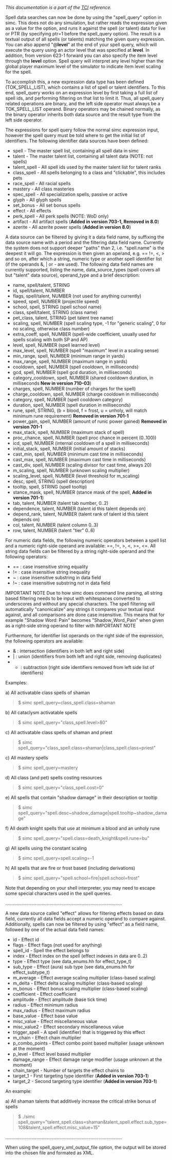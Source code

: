 _This documentation is a part of the [TCI](TextualConfigurationInterface) reference._

Spell data searches can now be done by using the "spell\_query" option in
simc. This does not do any simulation, but rather reads the expression given as
a value for the option, and runs it against the spell (or talent) data for live or PTR (by specifying ptr=1 before the spell\_query option). The result is a textual output of all spells (or talents) matching the given query expression. You can also append "@**level**" at the end of your spell query, which will execute the query using an actor level that was specified at **level**. In addition, from version 623-1 forward you can also specify the item level through the **level** option. Spell query will interpret any level higher than the global player maximum level of the simulator to indicate item level scaling for the spell.

To accomplish this, a new expression data type has been defined
(TOK\_SPELL\_LIST), which contains a list of spell or talent identifiers. To this
end, spell\_query works on an expression level by first taking a full list of
spell ids, and performing filtering on that list to limit it. Thus, all
spell\_query related operations are binary, and the left side operator must
always be a TOK\_SPELL\_LIST operand. Binary operators may be chained normally,
as the binary operator inherits both data source and the result type from the
left side operator.

The expressions for spell query follow the normal simc expression input,
however the spell query must be told where to get the initial list of
identifiers. The following identifier data sources have been defined:
  * spell - The master spell list, containing all spell data in simc
  * talent - The master talent list, containing all talent data (NOTE: not spells)
  * talent\_spell - All spell ids used by the master talent list for talent ranks
  * class\_spell - All spells belonging to a class and "clickable", this includes pets
  * race\_spell - All racial spells
  * mastery - All class masteries
  * spec\_spell - All specialization spells, passive or active
  * glyph - All glyph spells
  * set\_bonus - All set bonus spells
  * effect - All effects
  * perk\_spell - All perk spells (NOTE: WoD only)
  * artifact - All artifact spells (**Added in version 703-1, Removed in 8.0**)
  * azerite - All azerite power spells (**Added in version 8.0**)

A data source can be filtered by giving it a data field name, by suffixing the
data source name with a period and the filtering data field name. Currently the
system does not support deeper "paths" than 2, i.e. "spell.name" is the deepest
it will go. The expression is then given an operand, e.g. == !=, <, > and so
on, after which a string, numeric type or another spell identifier list (if the
operands &, | or - are used). The following data field names are currently
supported, listing the name, data\_source\_types (spell covers all but "talent"
data source), operand\_type and a brief description:
  * name, spell/talent, STRING
  * id, spell/talent, NUMBER
  * flags, spell/talent, NUMBER (not used for anything currently)
  * speed, spell, NUMBER (projectile speed)
  * school, spell, STRING (spell school name)
  * class, spell/talent, STRING (class name)
  * pet\_class, talent, STRING (pet talent tree name)
  * scaling, spell, NUMBER (spell scaling type, -1 for "generic scaling", 0 for no scaling, otherwise class number)
  * extra\_coeff, spell, NUMBER (spell-wide coefficient, usually used for spells scaling with both SP and AP)
  * level, spell, NUMBER (spell learned level)
  * max\_level, spell, NUMBER (spell "maximum" level in a scaling sense)
  * min\_range, spell, NUMBER (minimum range in yards)
  * max\_range, spell, NUMBER (maximum range in yards)
  * cooldown, spell, NUMBER (spell cooldown, in milliseconds)
  * gcd, spell, NUMBER (spell gcd duration, in milliseconds)
  * category_cooldown, spell, NUMBER (shared cooldown duration, in milliseconds **New in version 710-03**)
  * charges, spell, NUMBER (number of charges for the spell)
  * charge\_cooldown, spell, NUMBER (charge cooldown in milliseconds)
  * category, spell, NUMBER (spell cooldown category)
  * duration, spell, NUMBER (spell duration in milliseconds)
  * rune, spell, STRING, (b = blood, f = frost, u = unholy, will match minimum rune requirement) **Removed in version 701-1**
  * power\_gain, spell, NUMBER (amount of runic power gained) **Removed in version 701-1**
  * max\_stack, spell, NUMBER (maximum stack of spell)
  * proc\_chance, spell, NUMBER (spell proc chance in percent (0..100))
  * icd, spell, NUMBER (internal cooldown of a spell in milliseconds)
  * initial\_stack, spell, NUMBER (initial amount of stacks)
  * cast\_min, spell, NUMBER (minimum cast time in milliseconds)
  * cast\_max, spell, NUMBER (maximum cast time in milliseconds)
  * cast\_div, spell, NUMBER (scaling divisor for cast time, always 20)
  * m\_scaling, spell, NUMBER (unknown scaling multiplier)
  * scaling\_level, spell, NUMBER (level threshold for m\_scaling)
  * desc, spell, STRING (spell description)
  * tooltip, spell, STRING (spell tooltip)
  * stance\_mask, spell, NUMBER (stance mask of the spell, **Added in version 701-1**)
  * tab, talent, NUMBER (talent tab number, 0..2)
  * dependence, talent, NUMBER (talent id this talent depends on)
  * depend\_rank, talent, NUMBER (talent rank of talent id this talent depends on)
  * col, talent, NUMBER (talent column 0..3)
  * row, talent, NUMBER (talent "tier" 0..6)

For numeric data fields, the following numeric operators between a spell list
and a numeric right-side operand are available: ==, !=, >, <, >=, <=. All string data
fields can be filtered by a string right-side operand and the following operators:
  * == : case insensitive string equality
  * != : case insensitive string inequality
  * ~  : case insensitive substring in data field
  * !~ : case insensitive substring not in data field

IMPORTANT NOTE Due to how simc does command line parsing, all string based
filtering needs to be input with whitespaces converted to underscores and without any
special characters. The spell filtering will automatically "canonicalize" any
strings it compares your textual input against, and all comparisons are done
case insensitive. This means that for example "Shadow Word: Pain" becomes
"Shadow\_Word\_Pain" when given as a right-side string operand to filter with
IMPORTANT NOTE

Furthermore, for identifier list operands on the right side of the expression, the
following operators are available:
  * &  : intersection (identifiers in both left and right side)
  * |  : union (identifiers from both left and right side, removing duplicates)
  * -  : subtraction (right side identifiers removed from left side list of identifiers)

Examples:

a) All activatable class spells of shaman
> $ simc spell\_query=class\_spell.class=shaman

b) All cataclysm activatable spells
> $ simc spell\_query="class\_spell.level>80"

c) All activatable class spells of shaman and priest
> $ simc spell\_query="class\_spell.class=shaman|class\_spell.class=priest"

c) All mastery spells
> $ simc spell\_query=mastery

d) All class (and pet) spells costing resources
> $ simc spell\_query="class\_spell.cost>0"

e) All spells that contain "shadow damage" in their description or tooltip
> $ simc spell\_query="spell.desc~shadow\_damage|spell.tooltip~shadow\_damage"

f) All death knight spells that use at minimum a blood and an unholy rune
> $ simc spell\_query="spell.class=death\_knight&spell.rune=bu"

g) All spells using the constant scaling
> $ simc spell\_query=spell.scaling=-1

h) All spells that are fire or frost based (including derivations)
> $ simc spell\_query="spell.school=fire|spell.school=frost"

Note that depending on your shell interpreter, you may need to escape some special
characters used in the spell queries.

..........................................................................................

A new data source called "effect" allows for filtering effects based on data
field, currently all data fields accept a numeric operand to compare against.
Additionally, spells can now be filtered by using "effect" as a field name,
followed by one of the actual data field names:
  * id - Effect id
  * flags - Effect flags (not used for anything)
  * spell\_id - Spell the effect belongs to
  * index - Effect index on the spell (effect indexes in data are 0..2)
  * type - Effect type (see data\_enums.hh for effect\_type\_t)
  * sub\_type - Effect (aura) sub type (see data\_enums.hh for effect\_subtype\_t)
  * m\_average - Effect average scaling multiplier (class-based scaling)
  * m\_delta - Effect delta scaling multiplier (class-based scaling)
  * m\_bonus - Effect bonus scaling multiplier (class-based scaling)
  * coefficient - Effect coefficient
  * amplitude - Effect amplitude (base tick time)
  * radius - Effect minimum radius
  * max\_radius - Effect maximum radius
  * base\_value - Effect base value
  * misc\_value - Effect miscellaneous value
  * misc\_value2 - Effect secondary miscellaneous value
  * trigger\_spell - A spell (identifier) that is triggered by this effect
  * m\_chain - Effect chain multiplier
  * p\_combo\_points - Effect combo point based multiplier (usage unknown at the moment)
  * p\_level - Effect level based multiplier
  * damage\_range - Effect damage range modifier (usage unknown at the moment)
  * chain\_target - Number of targets the effect chains to
  * target\_1 - First targeting type identifier (**Added in version 703-1**)
  * target\_2 - Second targeting type identifier (**Added in version 703-1**)

An example:

a) All shaman talents that additively increase the critical strike bonus of spells
> $ ./simc spell\_query="talent\_spell.class=shaman&talent\_spell.effect.sub\_type=108&talent\_spell.effect.misc\_value=15"

..........................................................................................

When using the spell\_query\_xml\_output\_file option, the output will be stored into the chosen file and formated as XML.